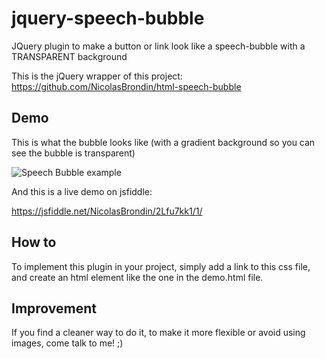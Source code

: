 # jquery-speech-bubble
JQuery plugin to make a button or link look like a speech-bubble with a TRANSPARENT background

This is the jQuery wrapper of this project: https://github.com/NicolasBrondin/html-speech-bubble

## Demo

This is what the bubble looks like (with a gradient background so you can see the bubble is transparent)

![Speech Bubble example](https://cloud.githubusercontent.com/assets/6644095/17944127/a10f39d0-6a3e-11e6-9385-eaaa74fd65cd.png)

And this is a live demo on jsfiddle:

https://jsfiddle.net/NicolasBrondin/2Lfu7kk1/1/

## How to

To implement this plugin in your project, simply add a link to this css file, and create an html element like the one in the demo.html file.

## Improvement

If you find a cleaner way to do it, to make it more flexible or avoid using images, come talk to me! ;)

